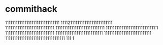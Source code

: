 # commithack
1111111111111111111111111111111
11112111111111111111111111111
1111111111111111111111111111
1111111111111111111111111111
1111111111111111111111111111`1
1111111111111111111111111111
111111111111111111111111111
111111111111111111111111111
1111111111111111111111111111111111
111
1
